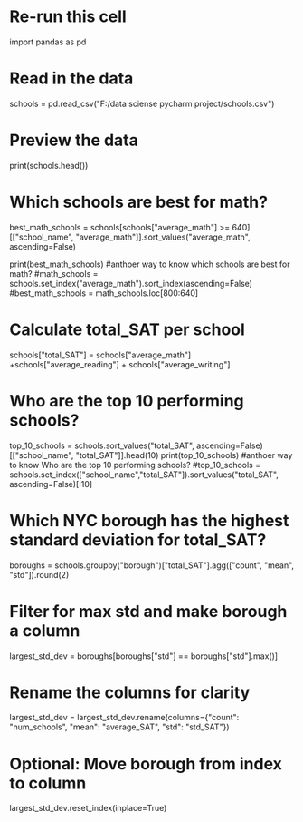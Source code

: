 # Re-run this cell
import pandas as pd

# Read in the data
schools = pd.read_csv("F:/data sciense pycharm project/schools.csv")

# Preview the data
print(schools.head())
# Which schools are best for math?
best_math_schools = schools[schools["average_math"] >= 640][["school_name", "average_math"]].sort_values("average_math", ascending=False)

print(best_math_schools)
#anthoer way to know which schools are best for math?
#math_schools = schools.set_index("average_math").sort_index(ascending=False)
#best_math_schools = math_schools.loc[800:640]


# Calculate total_SAT per school
schools["total_SAT"] = schools["average_math"] +schools["average_reading"] + schools["average_writing"]
# Who are the top 10 performing schools?
top_10_schools = schools.sort_values("total_SAT", ascending=False)[["school_name", "total_SAT"]].head(10)
print(top_10_schools)
#anthoer way to know Who are the top 10 performing schools?
#top_10_schools = schools.set_index(["school_name","total_SAT"]).sort_values("total_SAT", ascending=False)[:10]


# Which NYC borough has the highest standard deviation for total_SAT?
boroughs = schools.groupby("borough")["total_SAT"].agg(["count", "mean", "std"]).round(2)
# Filter for max std and make borough a column
largest_std_dev = boroughs[boroughs["std"] == boroughs["std"].max()]
# Rename the columns for clarity
largest_std_dev = largest_std_dev.rename(columns={"count": "num_schools", "mean": "average_SAT", "std": "std_SAT"})
# Optional: Move borough from index to column
largest_std_dev.reset_index(inplace=True)
